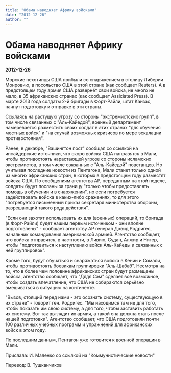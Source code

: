 ```yaml
---
title: "Обама наводняет Африку войсками"
date: "2012-12-26"
author: ""
---
```


# Обама наводняет Африку войсками

**2012-12-26** 

Морские пехотинцы США прибыли со снаряжением в столицу Либерии Монровию,  в посольство США в этой стране (как сообщает Reuters). А в предстоящем  году армия США развернёт свои войска, не много не мало, в 35 африканских  странах (как сообщает Assiciated Press). В марте 2013 года солдаты 2-й  бригады в Форт-Райли, штат Канзас, начнут подготовку к отправке в эти  страны.



Ссылаясь на растущую угрозу со стороны "экстремистских  групп", в том числе связанных с "Аль-Кайедой", военный департамент  намеревается разместить своих солдат в этих странах "для обучения  местных войск" и "на случай возможных кризисов по мере эскалации  противостояния".



Ранее, в декабре, "Вашингтон пост" сообщал со  ссылкой на инсайдерские источники, что скоро войска США направятся в  Мали, чтобы противостоять нарастающей угрозе со стороны исламских  экстремистов, в том числе связанных с "Аль-Кайедой" повстанцев. Но  учитывая последние новости из Пентагона, Мали станет только одной из  многих африканских стран, в которых в предстоящем году разместят войска  США. По сообщениям агентства AP, переданным на этой неделе, солдаты  будут посланы за границу "только чтобы предоставлять помощь в обучении и  в снаряжении", но если потребуется задействовать войска в каких-либо  сражениях, то для этого "потребуется письменный приказ секретаря  министерства обороны, разрешающий такого рода действия".



"Если  они захотят использовать их для (военных) операций, то бригада (в  Форт-Райли) будет нашим первым источником - они вполне подготовлены" -  сообщает агентству AP генерал Дэвид Родригес, начальник командования  американской армией. Агентство сообщает, что войска отправятся, в  частности, в Ливию, Судан, Алжир и Нигер, чтобы "подготовиться к  наступлению войск Аль-Кайеды и связанных с ней группировок".



Кроме  того, будут обучаться и снаряжаться войска в Кении и Сомали, чтобы  противостоять боевикам группировки "Аль-Шабаб". Несмотря на то, что в  более чем половине африканских стран будут размещены войска, агентство  сообщает, что "Дядя Сэм" сделает всё возможное, чтобы создать  впечатление, что США не собираются серьёзно вмешиваться в ситуацию на  континенте.



"Вызов, стоящий перед нами - это осознать систему,  существующую в их стране" - говорит ген. Родригес. "Мы находимся там не  для того, чтобы показать им свою систему, а для того, чтобы заставить  работать их систему. Вот так выглядит их армия, а такой она должна стать  после нашей подготовки". Агентство сообщает, что США подготовили почти  100 различных учебных программ и упражнений для африканских войск в этом  году.



По последним данным, Пентагон уже готовится к военной операции в Мали.



Прислала: И. Маленко со ссылкой на "Коммунистические новости"

Перевод: В. Тушканчиков